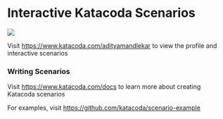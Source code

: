 # Interactive Katacoda Scenarios

[![](http://shields.katacoda.com/katacoda/adityamandlekar/count.svg)](https://www.katacoda.com/adityamandlekar "Get your profile on Katacoda.com")

Visit https://www.katacoda.com/adityamandlekar to view the profile and interactive scenarios

### Writing Scenarios
Visit https://www.katacoda.com/docs to learn more about creating Katacoda scenarios

For examples, visit https://github.com/katacoda/scenario-example
